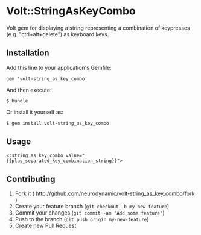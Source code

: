 # Volt::StringAsKeyCombo

Volt gem for displaying a string representing a combination of keypresses (e.g. "ctrl+alt+delete") as keyboard keys.

## Installation

Add this line to your application's Gemfile:

    gem 'volt-string_as_key_combo'

And then execute:

    $ bundle

Or install it yourself as:

    $ gem install volt-string_as_key_combo

## Usage

```<:string_as_key_combo value="{{plus_separated_key_combination_string}}">```

## Contributing

1. Fork it ( http://github.com/neurodynamic/volt-string_as_key_combo/fork )
2. Create your feature branch (`git checkout -b my-new-feature`)
3. Commit your changes (`git commit -am 'Add some feature'`)
4. Push to the branch (`git push origin my-new-feature`)
5. Create new Pull Request
